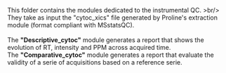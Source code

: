 This folder contains the modules dedicated to the instrumental QC. >br/>
They take as input the "cytoc_xics" file generated by Proline's extraction module (format compliant with MSstatsQC).
<br/>
<br/>
The **"Descriptive_cytoc"** module generates a report that shows the evolution of RT, intensity and PPM across acquired time.<br/>
The **"Comparative_cytoc"** module generates a report that evaluate the validity of a serie of acquisitions based on a reference serie.
